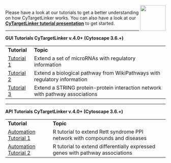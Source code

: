 <img src="https://github.com/CyTargetLinker/cytargetlinker-tutorials/blob/master/img/icons/tutorials-icon.png" width="80" align="right"/>

Please have a look at our tutorials to get a better understanding on how CyTargetLinker works. You can also have a look at our [**CyTargetLinker tutorial presentation**](https://cytargetlinker.github.io/cytoscape-tutorials/presentations/cytargetlinker) to get started.

***

**GUI Tutorials CyTargetLinker v.4.0+ (Cytoscape 3.6.+)**
<table>
<tr>
<td><b>Tutorial</b></td><td><b>Topic</b></td>
</tr>
<tr>
<td><a href="https://github.com/CyTargetLinker/cytargetlinker-tutorials/wiki/Tutorial-1">Tutorial 1<a/></td><td>Extend a set of microRNAs with regulatory information</td>
</tr>
<tr>
<td><a href="https://github.com/CyTargetLinker/cytargetlinker-tutorials/wiki/tutorial2">Tutorial 2</a></td><td>Extend a biological pathway from WikiPathways with regulatory information</td>
</tr>
<tr>
<td><a href="https://github.com/CyTargetLinker/cytargetlinker-tutorials/wiki/tutorial3">Tutorial 3</a></td><td>Extend a STRING protein-protein interaction network with pathway associations</td>
</tr>
</table>

***

**API Tutorials CyTargetLinker v.4.0+ (Cytoscape 3.6.+)**
<table>
<tr>
<td><b>Tutorial</b></td><td><b>Topic</b></td>
</tr>
<tr>
<td><a href="https://github.com/CyTargetLinker/cytargetlinker-tutorials/tree/master/R/UseCase1">Automation Tutorial 1</a></td><td>R tutorial to extend Rett syndrome PPI network with compounds and diseases</td>
</tr>
<tr>
<td><a href="https://github.com/CyTargetLinker/cytargetlinker-tutorials/tree/master/R/UseCase2">Automation Tutorial 2</a></td><td>R tutorial to extend differentially expressed genes with pathway associations</td>
</tr>
</table>
